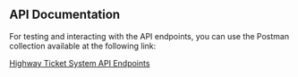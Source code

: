## API Documentation

For testing and interacting with the API endpoints, you can use the Postman collection available at the following link:

[Highway Ticket System API Endpoints](https://www.postman.com/avionics-astronaut-49946802/workspace/highway-ticket-system-api-end-points/collection/30946779-8b50ec8a-a3c9-483f-b632-45acd2b448f4?action=share&creator=30946779)
